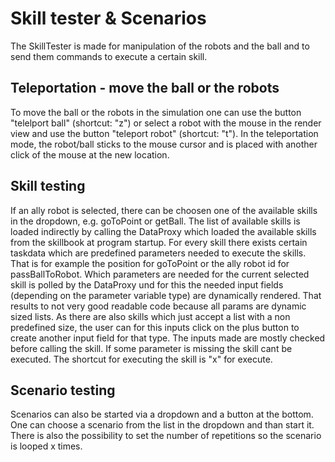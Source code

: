 # Skill tester & Scenarios
The SkillTester is made for manipulation of the robots and the ball and to send them commands to execute a certain skill. 

## Teleportation - move the ball or the robots
To move the ball or the robots in the simulation one can use the button "telelport ball" (shortcut: "z") or select a robot with the mouse in the render view and use the button "teleport robot" (shortcut: "t").
In the teleportation mode, the robot/ball sticks to the mouse cursor and is placed with another click of the mouse at the new location.

## Skill testing
If an ally robot is selected, there can be choosen one of the available skills in the dropdown, e.g. goToPoint or getBall. The list of available skills is loaded indirectly by calling the DataProxy which loaded the available skills from the skillbook at program startup. For every skill there exists certain taskdata which are predefined parameters needed to execute the skills. That is for example the position for goToPoint or the ally robot id for passBallToRobot. Which parameters are needed for the current selected skill is polled by the DataProxy und for this the needed input fields (depending on the parameter variable type) are dynamically rendered. That results to not very good readable code because all params are dynamic sized lists. As there are also skills which just accept a list with a non predefined size, the user can for this inputs click on the plus button to create another input field for that type. 
The inputs made are mostly checked before calling the skill. If some parameter is missing the skill cant be executed. The shortcut for executing the skill is "x" for execute.

## Scenario testing
Scenarios can also be started via a dropdown and a button at the bottom. One can choose a scenario from the list in the dropdown and than start it. There is also the possibility to set the number of repetitions so the scenario is looped x times. 